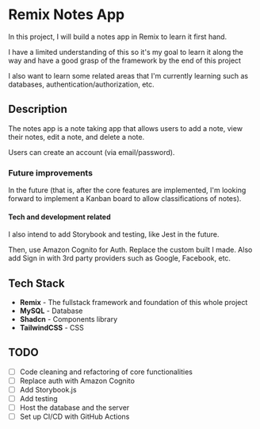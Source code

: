 # Remix Notes App

In this project, I will build a notes app in Remix to learn it first hand.

I have a limited understanding of this so it's my goal to learn it along the way and have a good grasp of the framework by the end of this project

I also want to learn some related areas that I'm currently learning such as databases, authentication/authorization, etc.

## Description

The notes app is a note taking app that allows users to add a note, view their notes, edit a note, and delete a note.

Users can create an account (via email/password).

### Future improvements

In the future (that is, after the core features are implemented, I'm looking forward to implement a Kanban board to allow classifications of notes).

#### Tech and development related

I also intend to add Storybook and testing, like Jest in the future.

Then, use Amazon Cognito for Auth. Replace the custom built I made. Also add Sign in with 3rd party providers such as Google, Facebook, etc.

## Tech Stack

- **Remix** - The fullstack framework and foundation of this whole project
- **MySQL** - Database
- **Shadcn** - Components library
- **TailwindCSS** - CSS

## TODO

- [ ] Code cleaning and refactoring of core functionalities
- [ ] Replace auth with Amazon Cognito
- [ ] Add Storybook.js
- [ ] Add testing
- [ ] Host the database and the server
- [ ] Set up CI/CD with GitHub Actions
